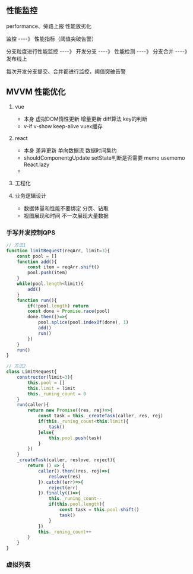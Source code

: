 ## 性能监控

performance、旁路上报
性能放劣化

监控  ----》   性能指标（阈值突破告警） 

分支粒度进行性能监控 ----》 开发分支 ----》 性能检测   ----》 分支合并 ----》 发布线上

每次开发分支提交、合并都进行监控，阈值突破告警

## MVVM 性能优化

1. vue  
    - 本身 虚拟DOM惰性更新 增量更新 diff算法 key的判断
    - v-if v-show keep-alive vuex缓存
2. react
    - 本身 差异更新 单向数据流 数据时间集约
    - shouldComponentgUpdate setState判断是否需要  memo usememo React.lazy
    -
3. 工程化

4. 业务逻辑设计
    - 数据体量和性能不要绑定 分页、钻取
    - 视图展现和时间 不一次展现大量数据


### 手写并发控制QPS
```js
// 方法1
function limitRequest(reqArr, limit=3){
    const pool = []
    function add(){
        const item = reqArr.shift()
        pool.push(item)
    }
    while(pool.length<limit){
        add()
    }
    function run(){
        if(!pool.length) return
        const done = Promise.race(pool)
        done.then(()=>{
            pool.splice(pool.indexOf(done), 1)
            add()
            run()
        })
    }
    run()
}

// 方法2
class LimitRequest{
    constructor(limit=3){
        this.pool = []
        this.limit = limit
        this._runing_count = 0
    }
    run(caller){
        return new Promise((res, rej)=>{
            const task = this._createTask(caller, res, rej)
            if(this._runing_count<this.limit){
                task()
            }else{
                this.pool.push(task)
            }
        })
    }
    _createTask(caller, reslove, reject){
        return () => {
            caller().then((res, rej)=>{
                reslove(res)
            }).catch((err)=>{
                reject(err)
            }).finally(()=>{
                this._runing_count--
                if(this.pool.length){
                    const task = this.pool.shift()
                    task()
                }
            })
            this._runing_count++
        }
    } 
}
```

### 虚拟列表
 

